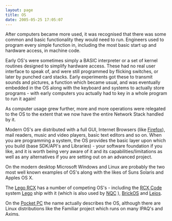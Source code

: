 ```yaml
---
layout: page
title: OS
date: 2005-05-25 17:05:07
---
```

<p>After computers became more used, it was recognised that there was some common and basic functionality they would need to run. Engineers used to program every simple function in, including the most basic start up and hardware access, in machine code.
</p>
<p>Early OS's were sometimes simply a BASIC interpreter or a set of kernel routines designed to simplify hardware access. These had no real user interface to speak of, and were still programmed by flicking switches, or later by punched card stacks. Early experiments got these to transmit sounds and pictures, a function which became usual, and was eventually embedded in the OS along with the keyboard and systems to actually store programs - with early computers you actually had to key in a whole program to run it again!
</p>
<p>As computer usage grew further, more and more operations were relegated to the OS to the extent that we now have the entire Network Stack handled by it.
</p>
<p>Modern OS's are distributed with a full GUI, Internet Browsers (like <a href="http://getfirefox.org" rel="external" target="_blank">Firefox</a>), mail readers, music and video players, basic text editors and so on. When you are programming a system, the OS provides the basic layer upon which you build (base SDK/API's and Libraries) - your software foundation if you like, and it is worth being very aware of it and its capabilities/limitations as well as any alternatives if you are setting out on an advanced project.
</p>
<p>On the modern desktop Microsoft Windows and Linux are probably the two most well known examples of OS's along with the likes of Suns Solaris and Apples OS X.
</p>
<p>The <a class="wiki" href="/wiki/lego_rcx.html" title="The Lego RCX">Lego RCX</a> has a number of competing OS's - including the <a class="wiki" href="/wiki/rcx_code.html" title="Lego's own simple programming language">RCX Code</a> system <a class="wiki" href="/wiki/lego.html" title="The best known construction toy">Lego</a> ship with it (which is also used by <a class="wiki" href="/wiki/nqc.html" title="Not Quite C - A Lego PBrick Programming Language">NQC</a> ), <a class="wiki" href="/wiki/brickos.html" title="An entire Embedded OS for the RCX">BrickOS</a> and <a class="wiki" href="/wiki/lejos.html" title="A Java Based Lego RCX OS">Lejos</a>.
</p>
<p>On the <a class="wiki" href="/wiki/pocket_pc.html" title="Pocket PC">Pocket PC</a> the name actually describes the OS, although there are Linux distributions like the Familiar project which runs on many IPAQ's and Axims.
</p>
